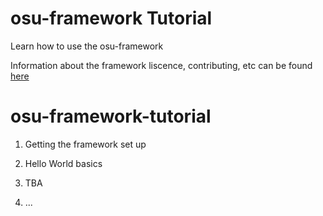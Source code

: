 # osu-framework Tutorial
Learn how to use the osu-framework

Information about the framework liscence, contributing, etc can be found [here](https://github.com/ppy/osu-framework/blob/master/README.md)


# osu-framework-tutorial

1) Getting the framework set up

2) Hello World basics

3) TBA

4) ...

